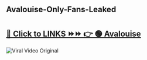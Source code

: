 
 ## Avalouise-Only-Fans-Leaked

# <h2><a href="https://clipsfans.com/Avalouise&ref=git">🔗 Click to LINKS ⏩⏩ 👉 🟢 Avalouise </a></h2>

<a href="https://clipsfans.com/Avalouise&ref=git" rel="nofollow" data-target="animated-image.originalLink"><img src="https://i.ibb.co.com/xMMVF88/686577567.gif" alt="Viral Video Original" style="max-width: 100%; display: inline-block;" data-target="animated-image.originalImage"></a>
